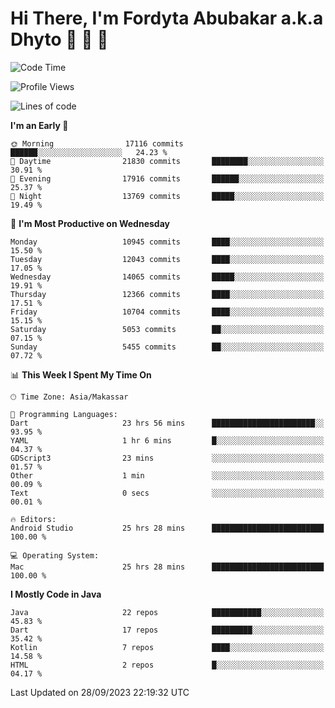 # Hi There, I'm Fordyta Abubakar a.k.a Dhyto 👋 👋 👋 

<!--
**DhytoDev/dhytodev** is a ✨ _special_ ✨ repository because its `README.md` (this file) appears on your GitHub profile.

Here are some ideas to get you started:

- 🔭 I’m currently working on ...
- 🌱 I’m currently learning ...
- 👯 I’m looking to collaborate on ...
- 🤔 I’m looking for help with ...
- 💬 Ask me about ...
- 📫 How to reach me: ...
- 😄 Pronouns: ...
- ⚡ Fun fact: ...
-->

<!--START_SECTION:waka-->
![Code Time](http://img.shields.io/badge/Code%20Time-2%2C049%20hrs%2017%20mins-blue)

![Profile Views](http://img.shields.io/badge/Profile%20Views-0-blue)

![Lines of code](https://img.shields.io/badge/From%20Hello%20World%20I%27ve%20Written-8.8%20million%20lines%20of%20code-blue)

**I'm an Early 🐤** 

```text
🌞 Morning                17116 commits       ██████░░░░░░░░░░░░░░░░░░░   24.23 % 
🌆 Daytime                21830 commits       ████████░░░░░░░░░░░░░░░░░   30.91 % 
🌃 Evening                17916 commits       ██████░░░░░░░░░░░░░░░░░░░   25.37 % 
🌙 Night                  13769 commits       █████░░░░░░░░░░░░░░░░░░░░   19.49 % 
```
📅 **I'm Most Productive on Wednesday** 

```text
Monday                   10945 commits       ████░░░░░░░░░░░░░░░░░░░░░   15.50 % 
Tuesday                  12043 commits       ████░░░░░░░░░░░░░░░░░░░░░   17.05 % 
Wednesday                14065 commits       █████░░░░░░░░░░░░░░░░░░░░   19.91 % 
Thursday                 12366 commits       ████░░░░░░░░░░░░░░░░░░░░░   17.51 % 
Friday                   10704 commits       ████░░░░░░░░░░░░░░░░░░░░░   15.15 % 
Saturday                 5053 commits        ██░░░░░░░░░░░░░░░░░░░░░░░   07.15 % 
Sunday                   5455 commits        ██░░░░░░░░░░░░░░░░░░░░░░░   07.72 % 
```


📊 **This Week I Spent My Time On** 

```text
🕑︎ Time Zone: Asia/Makassar

💬 Programming Languages: 
Dart                     23 hrs 56 mins      ███████████████████████░░   93.95 % 
YAML                     1 hr 6 mins         █░░░░░░░░░░░░░░░░░░░░░░░░   04.37 % 
GDScript3                23 mins             ░░░░░░░░░░░░░░░░░░░░░░░░░   01.57 % 
Other                    1 min               ░░░░░░░░░░░░░░░░░░░░░░░░░   00.09 % 
Text                     0 secs              ░░░░░░░░░░░░░░░░░░░░░░░░░   00.01 % 

🔥 Editors: 
Android Studio           25 hrs 28 mins      █████████████████████████   100.00 % 

💻 Operating System: 
Mac                      25 hrs 28 mins      █████████████████████████   100.00 % 
```

**I Mostly Code in Java** 

```text
Java                     22 repos            ███████████░░░░░░░░░░░░░░   45.83 % 
Dart                     17 repos            █████████░░░░░░░░░░░░░░░░   35.42 % 
Kotlin                   7 repos             ████░░░░░░░░░░░░░░░░░░░░░   14.58 % 
HTML                     2 repos             █░░░░░░░░░░░░░░░░░░░░░░░░   04.17 % 
```




 Last Updated on 28/09/2023 22:19:32 UTC
<!--END_SECTION:waka-->

